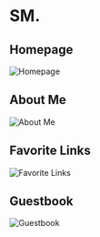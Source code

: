 # SM.

## Homepage
![Homepage](https://i.imgur.com/n9rErni.jpg)

## About Me
![About Me](https://i.imgur.com/zXPlqfX.jpg)

## Favorite Links
![Favorite Links](https://i.imgur.com/l0neG82.jpg)

## Guestbook
![Guestbook](https://i.imgur.com/CSF1wt4.jpg)
